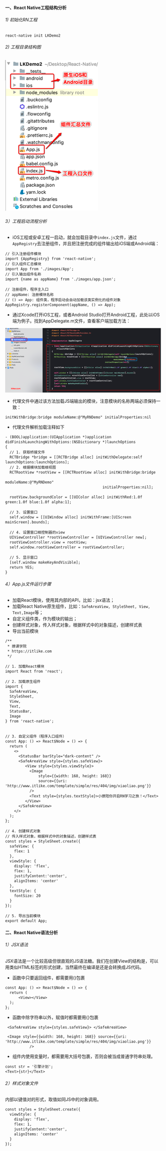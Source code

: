 #### 一、React Native工程结构分析

###### 1) 初始化RN工程
```
react-native init LKDemo2
```


###### 2) 工程目录结构图

![工程目录结构图](./images/img16.png)



###### 3）工程启动流程分析

- iOS工程或安卓工程一启动，就会加载目录中```index.js```文件，通过```AppRegistry```去注册组件，并且把注册完成的组件输出给iOS端或Android端：

```
// 引入注册组件模块
import {AppRegistry} from 'react-native';
// 引入组件汇总模块
import App from './images/App';
// 引入输出组件名称
import {name as appName} from './images/app.json';

// 注册组件，程序主入口
// appName: 注册模块名称
// () => App: 组件类，程序启动会自动加载该类实例化的组件对象
AppRegistry.registerComponent(appName, () => App);
```

- 通过Xcode打开iOS工程，或者Android Studio打开Android工程，此处以iOS端为例子。找到AppDelegate.m文件，查看客户端加载方法：

![AppDelegate.m](./images/img17.png)

- 代理文件中通过该方法加载JS端输出的模块，注意模块的名称两端必须保持一致：
```
initWithBridge:bridge moduleName:@"MyRNDemo" initialProperties:nil
```

- 代理文件解析加载注释如下

```
- (BOOL)application:(UIApplication *)application didFinishLaunchingWithOptions:(NSDictionary *)launchOptions
{
  // 1. 获取桥接文件
  RCTBridge *bridge = [[RCTBridge alloc] initWithDelegate:self launchOptions:launchOptions];
  // 2. 根据模块加载根视图
  RCTRootView *rootView = [[RCTRootView alloc] initWithBridge:bridge
                                                   moduleName:@"MyRNDemo"
                                            initialProperties:nil];

  rootView.backgroundColor = [[UIColor alloc] initWithRed:1.0f green:1.0f blue:1.0f alpha:1];

  // 3. 设置窗口
  self.window = [[UIWindow alloc] initWithFrame:[UIScreen mainScreen].bounds];
  
  // 4. 设置窗口根控制器的view
  UIViewController *rootViewController = [UIViewController new];
  rootViewController.view = rootView;
  self.window.rootViewController = rootViewController;
  
  // 5. 显示窗口
  [self.window makeKeyAndVisible];
  return YES;
}
```



###### 4）App.js文件运行步骤

-  加载React模块，使用其内部的API，比如：jsx语法；
-  加载React Native原生组件，比如：`SafeAreaView, StyleSheet, View, Text,Image`等；
- 自定义组件类，作为模块的输出；
- 创建样式对象，传入样式对象，根据样式中的对象描述，创建样式表
- 导出当前模块
```
/**
 * 撩课学院
 * https://itlike.com
 */

// 1. 加载React模块
import React from 'react';

// 2. 加载原生组件
import {
  SafeAreaView,
  StyleSheet,
  View,
  Text,
  StatusBar,
  Image
} from 'react-native';


// 3. 自定义组件（程序入口组件）
const App: () => React$Node = () => {
  return (
    <>
      <StatusBar barStyle="dark-content" />
      <SafeAreaView style={styles.safeView}>
         <View style={styles.viewStyle}>
           <Image
               style={{width: 168, height: 168}}
               source={{uri: 'http://www.itlike.com/template/simple/res/404/img/xiaoliao.png'}}
           />
           <Text style={styles.textStyle}>小撩陪你开启RN学习之旅！</Text>
         </View>
      </SafeAreaView>
    </>
  );
};

// 4. 创建样式对象
// 传入样式对象，根据样式中的对象描述，创建样式表
const styles = StyleSheet.create({
  safeView: {
    flex: 1
  },
  viewStyle: {
    display: 'flex',
    flex: 1,
    justifyContent:'center',
    alignItems: 'center'
  },
  textStyle: {
    fontSize: 20
  }
});

// 5. 导出当前模块
export default App;
```



#### 二、React Native语法分析

###### 1）JSX语法
JSX语法是一个比较高级但很直观的JS语法糖。我们在创建View的结构是，可以用类似HTML标签的形式创建，当然最终在编译是还是会转换成JS代码。
- 函数中只要返回组件，都需要用()包裹
```
const App: () => React$Node = () => {
  return (
      <View></View>
  );
};
```
- 函数中除字符串以外，赋值时都需要用{}包裹
```
 <SafeAreaView style={styles.safeView}> </SafeAreaView>
```
```
 <Image style={{width: 168, height: 168}} source={{uri: 'http://www.itlike.com/template/simple/res/404/img/xiaoliao.png'}}
           />
```
- 组件内使用变量时，都需要用大括号包裹，否则会被当成普通字符串处理。
```
const str = '引擎计划';
<Text>{str}</Text>
```
###### 2）样式对象文件
内部以键值对的形式，取值如同JS中的对象调用。
```
const styles = StyleSheet.create({
  viewStyle: {
    display: 'flex',
    flex: 1,
    justifyContent:'center',
    alignItems: 'center'
  }
});
```